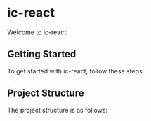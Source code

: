 # ic-react

Welcome to ic-react!

## Getting Started

To get started with ic-react, follow these steps:

## Project Structure

The project structure is as follows:
